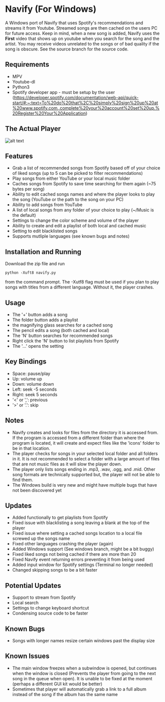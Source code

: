 # Navify (For Windows)
A Windows port of Navify that uses Spotify's recommendations and streams it from Youtube. Streamed songs are then cached on the users PC for future access. Keep in mind, when a new song is added, Navify uses the **First** video that shows up on youtube when you search for the song and the artist. You may receive videos unrelated to the songs or of bad quality if the song is obscure. See the source branch for the source code.

Requirements
------------
- MPV
- Youtube-dl
- Python3
- Spotify developer app - must be setup by the user (https://developer.spotify.com/documentation/web-api/quick-start/#:~:text=To%20do%20that%2C%20simply%20sign%20up%20at%20www.spotify.com.,complete%20your%20account%20set%20up.%20Register%20Your%20Application)

The Actual Player
-----------------
![alt text](https://lh3.google.com/u/0/d/1k5ni8sHsKs6Ulftmyp9dW1ZtPKkrkyV4=w1904-h947-iv1)

Features
--------
- Grab a list of recommended songs from Spotify based off of your choice of liked songs (up to 5 can be picked to filter recommendations)
- Play songs from either YouTube or your local music folder
- Caches songs from Spotify to save time searching for them again (~75 bytes per song)
- Ability to edit cached songs names and where the player looks to play the song (YouTube or the path to the song on your PC)
- Ability to add songs from YouTube
- A list of local songs from any folder of your choice to play (~/Music is the default)
- Settings to change the color scheme and volume of the player
- Ability to create and edit a playlist of both local and cached music
- Setting to edit blacklisted songs
- Supports mutliple languages (see known bugs and notes)

Installation and Running
------------------------
Download the zip file and run

```
python -Xuft8 navify.py
```
from the command prompt. The -Xutf8 flag must be used if you plan to play songs with titles from a different language. Without it, the player crashes.

Usage
-----
- The '+' button adds a song
- The folder button adds a playlist
- the magnifying glass searches for a cached song
- The pencil edits a song (both cached and local)
- The 'N' button searches for recommended songs
- Right click the 'N' button to list playlists from Spotify
- The  '...' opens the setting

Key Bindings
------------
- Space: pause/play
- Up: volume up
- Down: volume down
- Left: seek -5 seconds 
- Right: seek 5 seconds
- '<' or ',': previous
- '>' or '.': skip

Notes
-----
- Navify creates and looks for files from the directory it is accessed from. If the program is accessed from a different folder than where the program is located, it will create and expect files like the 'icons' folder to be in that location.
- The player checks for songs in your selected local folder and all folders in it. It is not recommended to select a folder with a large amount of files that are not music files as it will slow the player down.
- The player only lists songs ending in .mp3, .wav, .ogg, and .mid. Other song formats are technically supported but, the player will not be able to find them. 
- The Windows build is very new and might have multiple bugs that have not been discovered yet

Updates
-------
- Added functionally to get playlists from Spotify
- Fixed issue with blacklisting a song leaving a blank at the top of the player
- Fixed issue where setting a cached songs location to a local file screwed up the songs name
- Fixed other languages crashing the player (again)
- Added Windows support (See windows branch, might be a bit buggy)
- Fixed liked songs not being cached if there are more than 20 
- Fixed Navify event returning errors preventing it from being used
- Added input window for Spotify settings (Terminal no longer needed)
- Changed skipping songs to be a bit faster

Potential Updates
-----------------
- Support to stream from Spotify
- Local search
- Settings to change keyboard shortcut
- Condensing source code to be faster

Known Bugs
------------
- Songs with longer names resize certain windows past the display size

Known Issues
------------ 
- The main window freezes when a subwindow is opened, but continues when the window is closed (Prevents the player from going to the next song in the queue when open). It is unable to be fixed at the moment (perhaps a different GUI kit would be better)
- Sometimes that player will automatically grab a link to a full album instead of the song if the album has the same name
